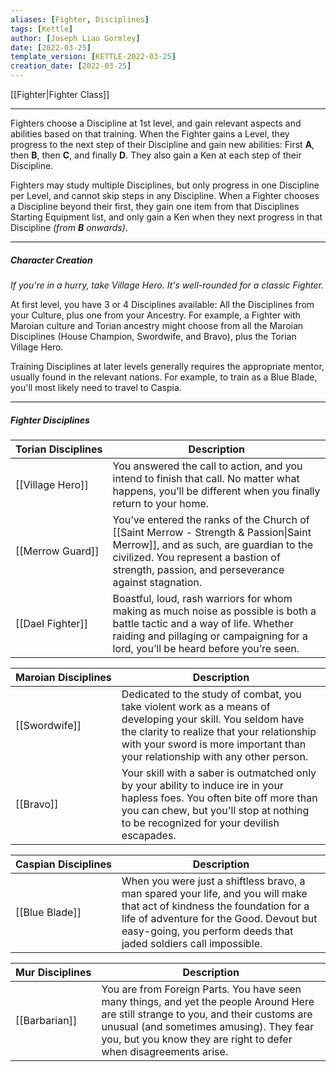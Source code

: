```yaml
---
aliases: [Fighter, Disciplines]
tags: [Kettle]
author: [Joseph Liao Gormley]
date: [2022-03-25]
template_version: [KETTLE-2022-03-25]
creation_date: [2022-03-25]
---
```

[[Fighter|Fighter Class]]
___
Fighters choose a Discipline at 1st level, and gain relevant aspects and abilities based on that training. When the Fighter gains a Level, they progress to the next step of their Discipline and gain new abilities: First **A**, then **B**, then **C**, and finally **D**. They also gain a Ken at each step of their Discipline.

Fighters may study multiple Disciplines, but only progress in one Discipline per Level, and cannot skip steps in any Discipline. When a Fighter chooses a Discipline beyond their first, they gain one item from that Disciplines Starting Equipment list, and only gain a Ken when they next progress in that Discipline *(from **B** onwards)*.
___
##### Character Creation
*If you're in a hurry, take Village Hero. It's well-rounded for a classic Fighter.*

At first level, you have 3 or 4 Disciplines available: All the Disciplines from your Culture, plus one from your Ancestry. For example, a Fighter with Maroian culture and Torian ancestry might choose from all the Maroian Disciplines (House Champion, Swordwife, and Bravo), plus the Torian Village Hero.

Training Disciplines at later levels generally requires the appropriate mentor, usually found in the relevant nations. For example, to train as a Blue Blade, you'll most likely need to travel to Caspia.

---
##### Fighter Disciplines
| Torian&nbsp;Disciplines | Description                                                                                                                                                                                                                   |
| ----------------------- | ----------------------------------------------------------------------------------------------------------------------------------------------------------------------------------------------------------------------------- |
| [[Village Hero]]        | You answered the call to action, and you intend to finish that call. No matter what happens, you’ll be different when you finally return to your home.                                                                        |
| [[Merrow Guard]]        | You’ve entered the ranks of the Church of [[Saint Merrow - Strength & Passion\|Saint Merrow]], and as such, are guardian to the civilized. You represent a bastion of strength, passion, and perseverance against stagnation. |
| [[Dael Fighter]]        | Boastful, loud, rash warriors for whom making as much noise as possible is both a battle tactic and a way of life. Whether raiding and pillaging or campaigning for a lord, you’ll be heard before you’re seen.               |

| Maroian&nbsp;Disciplines | Description                                                                                                                                                                                                                                |
| ------------------------ | ------------------------------------------------------------------------------------------------------------------------------------------------------------------------------------------------------------------------------------------ |
| [[Swordwife]]            | Dedicated to the study of combat, you take violent work as a means of developing your skill. You seldom have the clarity to realize that your relationship with your sword is more important than your relationship with any other person. |
| [[Bravo]]                | Your skill with a saber is outmatched only by your ability to induce ire in your hapless foes. You often bite off more than you can chew, but you'll stop at nothing to be recognized for your devilish escapades.                         |

| Caspian&nbsp;Disciplines | Description |
| ------------------------ | ----------- |
| [[Blue Blade]]           | When you were just a shiftless bravo, a man spared your life, and you will make that act of kindness the foundation for a life of adventure for the Good. Devout but easy-going, you perform deeds that jaded soldiers call impossible.            |

| Mur&nbsp;Disciplines | Description |
| -------------------- | ----------- |
| [[Barbarian]]        | You are from Foreign Parts. You have seen many things, and yet the people Around Here are still strange to you, and their customs are unusual (and sometimes amusing). They fear you, but you know they are right to defer when disagreements arise.            |

<!--
| Maroian&nbsp;Disciplines  | Description                                                                                                                                                                                                               |
| ------------------------- | ------------------------------------------------------------------------------------------------------------------------------------------------------------------------------------------------------------------------- |
| *House Champion* |                                                                                                                                                                                                                           |
| *Swordwife*             |                                                                                                                                                                                                                           |
| [[Bravo]]                 | Your skill with a saber is only outmatched by your ability to induce ire in your hapless foes. You often bite off more than you can chew, but you'll stop at nothing to be recognized for your devilish escapades. |

| Caspian&nbsp;Disciplines  | Description |
| -------------------- | ----------- |
| [[Temple Adept]] or maybe [[War Dancer]]     |             |
| [[Blue Blade]]       |             |
| [[Third Discipline]] |             |

| Mur&nbsp;Disciplines      | Description |
| -------------------- | ----------- |
| *Hunter*           |             |
| [[Barbarian]]        |             |
| *Third Discipline* |             |
-->